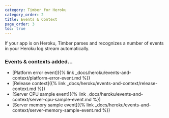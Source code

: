 ```yaml
---
category: Timber for Heroku
category_order: 2
title: Events & Context
page_order: 3
toc: true
---
```


If your app is on Heroku, Timber parses and recognizes a number of events in your Heroku log
stream automatically.

<div class="additions">
<h3>Events & contexts added...</h3>

* [Platform error event]({% link _docs/heroku/events-and-context/platform-error-event.md %})
* [Release context]({% link _docs/heroku/events-and-context/release-context.md %})
* [Server CPU sample event]({% link _docs/heroku/events-and-context/server-cpu-sample-event.md %})
* [Server memory sample event]({% link _docs/heroku/events-and-context/server-memory-sample-event.md %})
</div>
